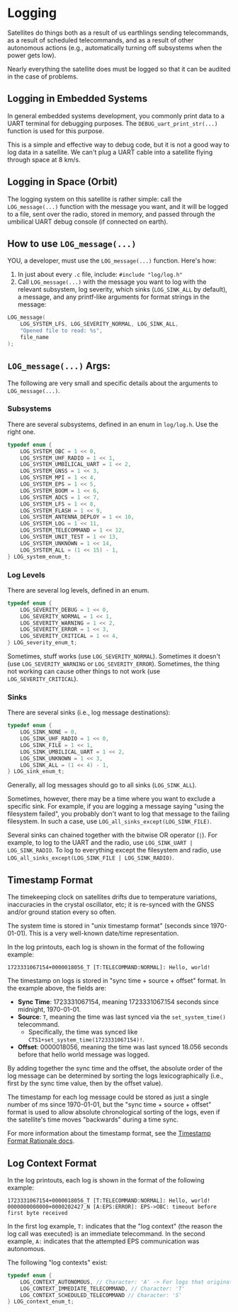 # Logging

Satellites do things both as a result of us earthlings sending telecommands, as a result of scheduled telecommands, and as a result of other autonomous actions (e.g., automatically turning off subsystems when the power gets low).

Nearly everything the satellite does must be logged so that it can be audited in the case of problems.

## Logging in Embedded Systems

In general embedded systems development, you commonly print data to a UART terminal for debugging purposes. The `DEBUG_uart_print_str(...)` function is used for this purpose.

This is a simple and effective way to debug code, but it is not a good way to log data in a satellite. We can't plug a UART cable into a satellite flying through space at 8 km/s.

## Logging in Space (Orbit)

The logging system on this satellite is rather simple: call the `LOG_message(...)` function with the message you want, and it will be logged to a file, sent over the radio, stored in memory, and passed through the umbilical UART debug console (if connected on earth).

## How to use `LOG_message(...)`

YOU, a developer, must use the `LOG_message(...)` function. Here's how:

1. In just about every `.c` file, include: `#include "log/log.h"`
2. Call `LOG_message(...)` with the message you want to log with the relevant subsystem, log severity, which sinks (`LOG_SINK_ALL` by default), a message, and any printf-like arguments for format strings in the message:
```c
LOG_message(
    LOG_SYSTEM_LFS, LOG_SEVERITY_NORMAL, LOG_SINK_ALL,
    "Opened file to read: %s",
    file_name
);
```

## `LOG_message(...)` Args:

The following are very small and specific details about the arguments to `LOG_message(...)`.

### Subsystems

There are several subsystems, defined in an enum in `log/log.h`. Use the right one.
```c
typedef enum {
    LOG_SYSTEM_OBC = 1 << 0,
    LOG_SYSTEM_UHF_RADIO = 1 << 1,
    LOG_SYSTEM_UMBILICAL_UART = 1 << 2,
    LOG_SYSTEM_GNSS = 1 << 3,
    LOG_SYSTEM_MPI = 1 << 4,
    LOG_SYSTEM_EPS = 1 << 5,
    LOG_SYSTEM_BOOM = 1 << 6,
    LOG_SYSTEM_ADCS = 1 << 7,
    LOG_SYSTEM_LFS = 1 << 8,
    LOG_SYSTEM_FLASH = 1 << 9,
    LOG_SYSTEM_ANTENNA_DEPLOY = 1 << 10,
    LOG_SYSTEM_LOG = 1 << 11,
    LOG_SYSTEM_TELECOMMAND = 1 << 12,
    LOG_SYSTEM_UNIT_TEST = 1 << 13,
    LOG_SYSTEM_UNKNOWN = 1 << 14,
    LOG_SYSTEM_ALL = (1 << 15) - 1,
} LOG_system_enum_t;
```

### Log Levels

There are several log levels, defined in an enum.

```c
typedef enum {
    LOG_SEVERITY_DEBUG = 1 << 0,
    LOG_SEVERITY_NORMAL = 1 << 1,
    LOG_SEVERITY_WARNING = 1 << 2,
    LOG_SEVERITY_ERROR = 1 << 3,
    LOG_SEVERITY_CRITICAL = 1 << 4,
} LOG_severity_enum_t;
```

Sometimes, stuff works (use `LOG_SEVERITY_NORMAL`). Sometimes it doesn't (use `LOG_SEVERITY_WARNING` or `LOG_SEVERITY_ERROR`). Sometimes, the thing not working can cause other things to not work (use `LOG_SEVERITY_CRITICAL`).

### Sinks

There are several sinks (i.e., log message destinations):
```c
typedef enum {
    LOG_SINK_NONE = 0,
    LOG_SINK_UHF_RADIO = 1 << 0,
    LOG_SINK_FILE = 1 << 1,
    LOG_SINK_UMBILICAL_UART = 1 << 2,
    LOG_SINK_UNKNOWN = 1 << 3,
    LOG_SINK_ALL = (1 << 4) - 1,
} LOG_sink_enum_t;
```

Generally, all log messages should go to all sinks (`LOG_SINK_ALL`).

Sometimes, however, there may be a time where you want to exclude a specific sink. For example, if you are logging a message saying "using the filesystem failed", you probably don't want to log that message to the failing filesystem. In such a case, use `LOG_all_sinks_except(LOG_SINK_FILE)`.

Several sinks can chained together with the bitwise OR operator (`|`). For example, to log to the UART and the radio, use `LOG_SINK_UART | LOG_SINK_RADIO`. To log to everything except the filesystem and radio, use `LOG_all_sinks_except(LOG_SINK_FILE | LOG_SINK_RADIO)`.

## Timestamp Format

The timekeeping clock on satellites drifts due to temperature variations, inaccuracies in the crystal oscillator, etc; it is re-synced with the GNSS and/or ground station every so often.

The system time is stored in "unix timestamp format" (seconds since 1970-01-01). This is a very well-known date/time representation.

In the log printouts, each log is shown in the format of the following example:
```
1723331067154+0000018056_T [T:TELECOMMAND:NORMAL]: Hello, world!
```

The timestamp on logs is stored in "sync time + source + offset" format. In the example above, the fields are:
* **Sync Time**: 1723331067154, meaning 1723331067.154 seconds since midnight, 1970-01-01.
* **Source**: `T`, meaning the time was last synced via the `set_system_time()` telecommand.
    * Specifically, the time was synced like `CTS1+set_system_time(1723331067154)!`.
* **Offset**: 0000018056, meaning the time was last synced 18.056 seconds before that hello world message was logged.

By adding together the sync time and the offset, the absolute order of the log message can be determined by sorting the logs lexicographically (i.e., first by the sync time value, then by the offset value).

The timestamp for each log message could be stored as just a single number of ms since 1970-01-01, but the "sync time + source + offset" format is used to allow absolute chronological sorting of the logs, even if the satellite's time moves "backwards" during a time sync.

For more information about the timestamp format, see the [Timestamp Format Rationale docs](/docs/Non-Critical_Notes/Timestamp_Format_Rationale.md).

## Log Context Format

In the log printouts, each log is shown in the format of the following example:
```
1723331067154+0000018056_T [T:TELECOMMAND:NORMAL]: Hello, world!
0000000000000+0000202427_N [A:EPS:ERROR]: EPS->OBC: timeout before first byte received

```

In the first log example, `T:` indicates that the "log context" (the reason the log call was executed) is an immediate telecommand. In the second example, `A:` indicates that the attempted EPS communication was autonomous.

The following "log contexts" exist:

```c
typedef enum {
    LOG_CONTEXT_AUTONOMOUS, // Character: 'A' -> For logs that originate in background tasks
    LOG_CONTEXT_IMMEDIATE_TELECOMMAND, // Character: 'T'
    LOG_CONTEXT_SCHEDULED_TELECOMMAND // Character: 'S'
} LOG_context_enum_t;
```
